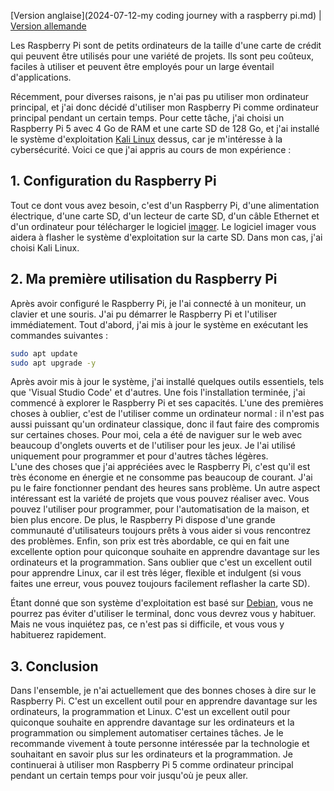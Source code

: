 [Version anglaise](2024-07-12-my coding journey with a raspberry pi.md) | [Version allemande](2024/07/12/my%20coding%20journey%20with%20a%20raspberry%20pi%20de.md)

Les Raspberry Pi sont de petits ordinateurs de la taille d'une carte de crédit qui peuvent être utilisés pour une variété de projets. Ils sont peu coûteux, faciles à utiliser et peuvent être employés pour un large éventail d'applications.

Récemment, pour diverses raisons, je n'ai pas pu utiliser mon ordinateur principal, et j'ai donc décidé d'utiliser mon Raspberry Pi comme ordinateur principal pendant un certain temps. Pour cette tâche, j'ai choisi un Raspberry Pi 5 avec 4 Go de RAM et une carte SD de 128 Go, et j'ai installé le système d'exploitation [Kali Linux](https://www.kali.org/docs/introduction/) dessus, car je m'intéresse à la cybersécurité. Voici ce que j'ai appris au cours de mon expérience :

## 1. Configuration du Raspberry Pi

Tout ce dont vous avez besoin, c'est d'un Raspberry Pi, d'une alimentation électrique, d'une carte SD, d'un lecteur de carte SD, d'un câble Ethernet et d'un ordinateur pour télécharger le logiciel [imager](https://www.raspberrypi.com/software/). Le logiciel imager vous aidera à flasher le système d'exploitation sur la carte SD. Dans mon cas, j'ai choisi Kali Linux.

## 2. Ma première utilisation du Raspberry Pi

Après avoir configuré le Raspberry Pi, je l'ai connecté à un moniteur, un clavier et une souris. J'ai pu démarrer le Raspberry Pi et l'utiliser immédiatement. Tout d'abord, j'ai mis à jour le système en exécutant les commandes suivantes :

```bash
sudo apt update
sudo apt upgrade -y
```

Après avoir mis à jour le système, j'ai installé quelques outils essentiels, tels que 'Visual Studio Code' et d'autres. Une fois l'installation terminée, j'ai commencé à explorer le Raspberry Pi et ses capacités. L'une des premières choses à oublier, c'est de l'utiliser comme un ordinateur normal : il n'est pas aussi puissant qu'un ordinateur classique, donc il faut faire des compromis sur certaines choses. Pour moi, cela a été de naviguer sur le web avec beaucoup d'onglets ouverts et de l'utiliser pour les jeux. Je l'ai utilisé uniquement pour programmer et pour d'autres tâches légères.  
L'une des choses que j'ai appréciées avec le Raspberry Pi, c'est qu'il est très économe en énergie et ne consomme pas beaucoup de courant. J'ai pu le faire fonctionner pendant des heures sans problème. Un autre aspect intéressant est la variété de projets que vous pouvez réaliser avec. Vous pouvez l'utiliser pour programmer, pour l'automatisation de la maison, et bien plus encore. De plus, le Raspberry Pi dispose d'une grande communauté d'utilisateurs toujours prêts à vous aider si vous rencontrez des problèmes. Enfin, son prix est très abordable, ce qui en fait une excellente option pour quiconque souhaite en apprendre davantage sur les ordinateurs et la programmation. Sans oublier que c'est un excellent outil pour apprendre Linux, car il est très léger, flexible et indulgent (si vous faites une erreur, vous pouvez toujours facilement reflasher la carte SD).

Étant donné que son système d'exploitation est basé sur [Debian](https://www.debian.org/), vous ne pourrez pas éviter d'utiliser le terminal, donc vous devrez vous y habituer. Mais ne vous inquiétez pas, ce n'est pas si difficile, et vous vous y habituerez rapidement.

## 3. Conclusion

Dans l'ensemble, je n'ai actuellement que des bonnes choses à dire sur le Raspberry Pi. C'est un excellent outil pour en apprendre davantage sur les ordinateurs, la programmation et Linux. C'est un excellent outil pour quiconque souhaite en apprendre davantage sur les ordinateurs et la programmation ou simplement automatiser certaines tâches. Je le recommande vivement à toute personne intéressée par la technologie et souhaitant en savoir plus sur les ordinateurs et la programmation. Je continuerai à utiliser mon Raspberry Pi 5 comme ordinateur principal pendant un certain temps pour voir jusqu'où je peux aller.